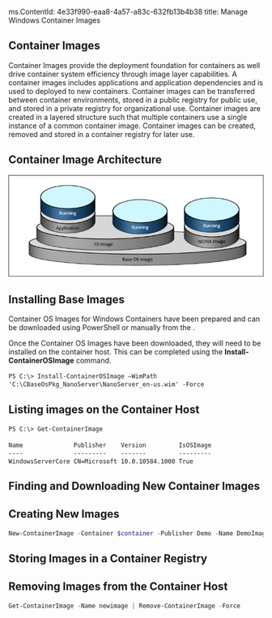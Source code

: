 ms.ContentId: 4e33f990-eaa8-4a57-a83c-632fb13b4b38
title: Manage Windows Container Images

## Container Images

Container Images provide the deployment foundation for containers as well drive container system efficiency through image layer capabilities. A container images includes applications and application dependencies and is used to deployed to new containers. Container images can be transferred between container environments, stored in a public registry for public use, and stored in a private registry for organizational use. Container images are created in a layered structure such that multiple containers use a single instance of a common container image. Container images can be created, removed and stored in a container registry for later use.

## Container Image Architecture

![](./media/image1.png)

## Installing Base Images

Container OS Images for Windows Containers have been prepared and can be downloaded using PowerShell or manually from the <insert download location>.

Once the Container OS Images have been downloaded, they will need to be installed on the container host. This can be completed using the **Install-ContainerOSImage** command.

```powerhsell
PS C:\> Install-ContainerOSImage –WimPath 'C:\CBaseOsPkg_NanoServer\NanoServer_en-us.wim' -Force
```
## Listing images on the Container Host

```powerhsell
PS C:\> Get-ContainerImage

Name              Publisher    Version         IsOSImage
----              ---------    -------         ---------
WindowsServerCore CN=Microsoft 10.0.10584.1000 True
```
## Finding and Downloading New Container Images

<Insert OneGet Deatils>

## Creating New Images

```powershell
New-ContainerImage -Container $container -Publisher Demo -Name DemoImage -Version 1.0
```

## Storing Images in a Container Registry

<Can we do this with PowerShell at TP4>

## Removing Images from the Container Host

```powershell
Get-ContainerImage -Name newimage | Remove-ContainerImage -Force
```

